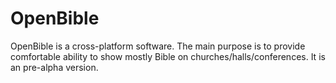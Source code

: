 # OpenBible

OpenBible is a cross-platform software. The main purpose is to provide comfortable ability to show mostly Bible on churches/halls/conferences.
It is an pre-alpha version.
